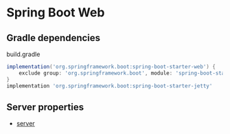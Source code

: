 # Spring Boot Web

## Gradle dependencies

build.gradle
```groovy
implementation('org.springframework.boot:spring-boot-starter-web') {
    exclude group: 'org.springframework.boot', module: 'spring-boot-starter-tomcat'
}
implementation 'org.springframework.boot:spring-boot-starter-jetty'
```

## Server properties

- [server](https://docs.spring.io/spring-boot/docs/current/reference/html/application-properties.html#appendix.application-properties.server)